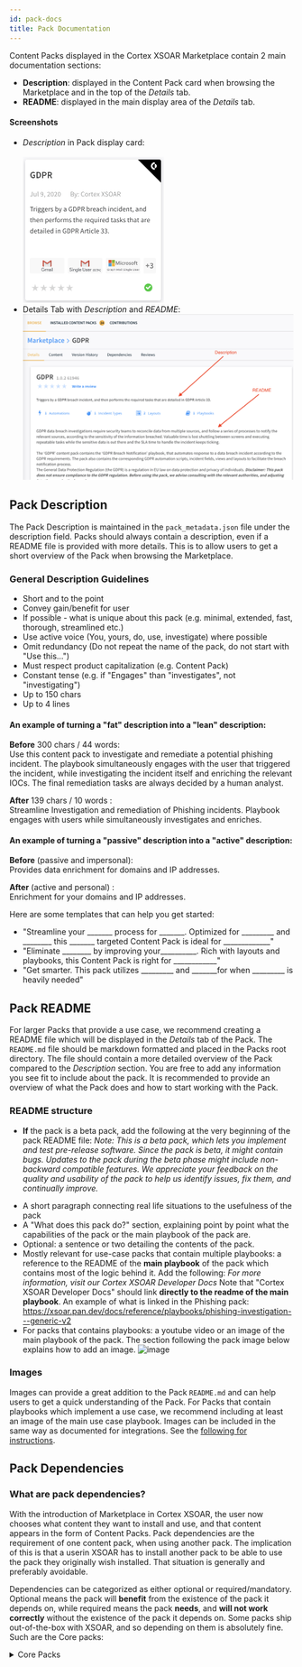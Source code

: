 ```yaml
---
id: pack-docs
title: Pack Documentation
---
```


Content Packs displayed in the Cortex XSOAR Marketplace contain 2 main documentation sections: 
* **Description**: displayed in the Content Pack card when browsing the Marketplace and in the top of the *Details* tab.
* **README**: displayed in the main display area of the *Details* tab.

#### Screenshots
* *Description* in Pack display card: <br/>  
<img src="../doc_imgs/integrations/gdpr-card.png" width="250"></img>  
* Details Tab with *Description* and *README*:
![](../doc_imgs/integrations/gdpr-details.png)    


## Pack Description
The Pack Description is maintained in the `pack_metadata.json` file under the description field. Packs should always contain a description, even if a README file is provided with more details. This is to allow users to get a short overview of the Pack when browsing the Marketplace.

### General Description Guidelines
- Short and to the point
- Convey gain/benefit for user
- If possible - what is unique about this pack (e.g. minimal, extended, fast, thorough, streamlined etc.)
- Use active voice (You, yours, do, use, investigate) where possible
- Omit redundancy (Do not repeat the name of the pack, do not start with "Use this…")
- Must respect product capitalization (e.g. Content Pack)
- Constant tense (e.g. if "Engages" than "investigates", not "investigating")
- Up to 150 chars
- Up to 4 lines

#### An example of turning a "fat" description into a "lean" description:
**Before** 300 chars / 44 words:  
Use this content pack to investigate and remediate a potential phishing incident. The playbook simultaneously engages with the user that triggered the incident, while investigating the incident itself and enriching the relevant IOCs.
The final remediation tasks are always decided by a human analyst.

**After** 139 chars / 10 words :  
Streamline Investigation and remediation of Phishing incidents. Playbook engages with users while simultaneously investigates and enriches.

#### An example of turning a "passive" description into a "active" description:
**Before** (passive and impersonal):  
Provides data enrichment for domains and IP addresses.

**After** (active and personal) :  
Enrichment for your domains and IP addresses.

Here are some templates that can help you get started:

* "Streamline your _______ process for  _______. Optimized for _________ and ________ this _______ targeted Content Pack is ideal for _____________"
* "Eliminate ________ by improving your__________. Rich with layouts and playbooks, this Content Pack is right for ____________"
* "Get smarter. This pack utilizes _________ and _______for when _________ is heavily needed"

## Pack README
For larger Packs that provide a use case, we recommend creating a README file which will be displayed in the *Details* tab of the Pack. The `README.md` file should be markdown formatted and placed in the Packs root directory. The file should contain a more detailed overview of the Pack compared to the *Description* section. You are free to add any information you see fit to include about the pack. It is recommended to provide an overview of what the Pack does and how to start working with the Pack.  

### README structure
- **If** the pack is a beta pack, add the following at the very beginning of the pack README file:
_Note: This is a beta pack, which lets you implement and test pre-release software. Since the pack is beta, it might contain bugs. Updates to the pack during the beta phase might include non-backward compatible features. We appreciate your feedback on the quality and usability of the pack to help us identify issues, fix them, and continually improve._
* A short paragraph connecting real life situations to the usefulness of the pack
* A "What does this pack do?" section, explaining point by point what the capabilities of the pack or the main playbook of the pack are.
* Optional: a sentence or two detailing the contents of the pack.
* Mostly relevant for use-case packs that contain multiple playbooks: a reference to the README of the **main playbook** of the pack which contains most of the logic behind it. Add the following:
_For more information, visit our Cortex XSOAR Developer Docs_
Note that "Cortex XSOAR Developer Docs" should link **directly to the readme of the main playbook**. An example of what is linked in the Phishing pack: https://xsoar.pan.dev/docs/reference/playbooks/phishing-investigation---generic-v2
* For packs that contains playbooks: a youtube video or an image of the main playbook of the pack. The section following the pack image below explains how to add an image.
![image](https://user-images.githubusercontent.com/43602124/88673366-31d59c80-d0f1-11ea-9319-b7d9f2fb8625.png)

### Images
Images can provide a great addition to the Pack `README.md` and can help users to get a quick understanding of the Pack. For Packs that contain playbooks which implement a use case, we recommend including at least an image of the main use case playbook.  Images can be included in the same way as documented for integrations. See the [following for instructions](integration-docs#images). 


## Pack Dependencies
### What are pack dependencies?
With the introduction of Marketplace in Cortex XSOAR, the user now chooses what content they want to install and use, and that content appears in the form of Content Packs.
Pack dependencies are the requirement of one content pack, when using another pack. The implication of this is that a userin XSOAR has to install another pack to be able to use the pack they originally wish installed. That situation is generally and preferably avoidable.

Dependencies can be categorized as either optional or required/mandatory. Optional means the pack will **benefit** from the existence of the pack it depends on, while required means the pack **needs**, and **will not work correctly** without the existence of the pack it depends on.
Some packs ship out-of-the-box with XSOAR, and so depending on them is absolutely fine. Such are the Core packs:
<details>
<summary>Core Packs</summary>
AMP,
ANYRUN,
APIVoid,
ARIAPacketIntelligence,
AWS-ACM,
AWS-AccessAnalyzer,
AWS-Athena,
AWS-CloudTrail,
AWS-CloudWatchLogs
AWS-EC2,
AWS-GuardDuty,
AWS-IAM,
AWS-Lambda,
AWS-Route53,
AWS-S3,
AWS-SQS,
AWS-SecurityHub,
AWS_DynamoDB,
AWS_Sagemaker,
AbuseDB,
AccessInvestigation,
Accessdata,
ActiveMQ,
Active_Directory_Query,
Aella_StarLight,
Akamai_SIEM,
Akamai_WAF,
Alexa,
Algosec,
AlienVault_OTX,
AlienVault_USM_Anywhere,
AlphaSOC_Network_Behavior_Analytics,
AlphaSOC_Wisdom,
Anomali_ThreatStream,
AquatoneDiscover,
ArcSightESM,
ArcSightLogger,
ArcSightXML,
ArcherRSA,
AttackIQFireDrill,
AttivoBotsink,
AutoFocus,
AwakeSecurity,
AzureCompute,
AzureSecurityCenter,
AzureSentinel,
BPA,
Base,
BastilleNetworks,
BeyondTrust_Password_Safe,
BigFix,
BitDam,
Blockade.io,
BluecatAddressManager,
Blueliv,
BluelivThreatCompass,
BluelivThreatContext,
Box,
BreachNotification-US,
BruteForce,
C2sec,
CIRCL,
CVESearch,
CarbonBlackDefense,
CarbonBlackEnterpriseEDR,
CarbonBlackProtect,
Carbon_Black_Enterprise_Live_Response,
Carbon_Black_Enterprise_Response,
Censys,
Centreon,
CheckPhish,
CheckpointFirewall,
Cherwell,
cisco-ise,
cisco-meraki,
Cisco-umbrella,
CiscoASA,
CiscoFirepower,
CiscoSpark,
Claroty,
Cloaken,
CloudLock,
CloudShark,
Code42,
Cofense-Intelligence,
CofenseTriage,
CommonDashboards,
CommonPlaybooks,
CommonReports,
CommonTypes,
CommonWidgets,
Compliance,
Confluence,
CortexDataLake,
CortexXDR,
CounterCraft,
CounterTack,
CrisisManagement,
CrowdStrikeFalcon,
CrowdStrikeFalconSandbox,
CrowdStrikeFalconStreamingV2,
CrowdStrikeFalconX,
CrowdStrikeHost,
CrowdStrikeIntel,
CuckooSandbox,
cyberark_AIM,
CyberTriage,
Cybereason,
Cylance_Protect,
Cymulate,
D2,
DNSDB,
dnstwist,
DeHashed,
DeepInstinct,
DefaultPlaybook,
DemistoLocking,
DemistoRESTAPI,
DeprecatedContent,
DeveloperTools,
Devo,
DigitalGuardian,
DigitalShadows,
Digital_Defense_FrontlineVM,
DomainTools,
DomainTools_Iris,
DuoAdminApi,
EDL,
epo,
EWS,
EWSMailSender,
EasyVista,
EclecticIQ,
Elasticsearch,
EmployeeOffboarding,
Endace,
Endgame,
Exabeam,
Exchange2016_Compliance,
ExifRead,
Expanse,
ExportIndicators,
ExtraHop,
F5,
FeedAWS,
FeedAlienVault,
FeedAzure,
FeedAzureADConnectHealth,
FeedBambenekConsulting,
FeedBlocklist_de,
FeedBruteForceBlocker,
FeedCSV,
FeedCloudflare,
FeedCofense,
FeedDShield,
FeedElasticsearch,
FeedFastly,
FeedFeodoTracker,
FeedGCPWhitelist,
FeedJSON,
FeedMalwareDomainList,
FeedMicrosoftIntune,
FeedMitreAttack,
FeedOffice365,
FeedPlainText,
FeedProofpoint,
FeedRecordedFuture,
FeedSpamhaus,
FeedTAXII,
FeedTorExitAddresses,
FeedUnit42,
FeedZoom,
Feedsslabusech,
FetchIndicatorsFromFile,
FidelisElevateNetwork,
FidelisEndpoint,
fireeye,
FireEyeETP,
FireEyeHX,
FireEyeHelix,
Flashpoint,
Forcepoint,
Forescout,
FortiGate,
FortiSIEM,
FreshDesk,
GDPR,
GRR,
GenericSQL,
GetLicenseID,
GetServerURL,
Giphy,
GitHub,
Gmail,
GmailSingleUser,
GoogleBigQuery,
GoogleChronicleBackstory,
GoogleCloudCompute,
GoogleCloudFunctions,
GoogleCloudStorage,
GoogleCloudTranslate,
GoogleDocs,
GoogleKeyManagementService,
GoogleKubernetesEngine,
GooglePubSub,
GoogleResourceManager,
GoogleSafeBrowsing,
GoogleVault,
GoogleVisionAPI,
GuardiCore,
Guidance_Encase_Endpoint,
HIPAA-BreachNotification,
HPE_Service_Manager,
HashiCorp-Vault,
HelloWorld,
Humio,
Hunting,
HybridAnalysis,
IBMResilientSystems,
ICEBRG,
iDefense,
illuminate,
IllusiveNetworks,
ImageOCR,
Imperva_Skyfence,
ImpossibleTraveler,
Incapsula,
Indeni,
InfoArmor_VigilanteATI,
Infoblox,
Infocyte,
IntSight,
Intezer,
ipinfo,
Ipstack,
IronDefense,
IronPort,
isight,
IsItPhishing,
IvantiHeat,
jamf,
Jask,
Jira,
JoeSecurity,
JsonWhoIs,
Kafka,
Kenna,
Koodous,
Lastline,
LogRhythm,
LogRhythmRest,
Logzio,
Lokpath_Keylight,
Looker,
Lost_Stolen_Device,
Luminate,
mcafeeDam,
MISP,
ML,
MailListener_-_POP3,
MailSenderNew,
Maltiverse,
Malware,
Malwarebytes,
Malwr,
Mattermost,
MaxMind_GeoIP2,
McAfee-MAR,
McAfee-TIE,
McAfeeNSM,
McAfeeWebGateway,
McAfee_Advanced_Threat_Defense,
McAfee_DXL,
McAfee_ESM-v10,
MicrosoftDefenderAdvancedThreatProtection,
MicrosoftGraphCalendar,
MicrosoftGraphDeviceManagement,
MicrosoftGraphFiles,
MicrosoftGraphGroups,
MicrosoftGraphListener,
MicrosoftGraphMail,
MicrosoftGraphSecurity,
MicrosoftGraphUser,
MicrosoftManagementActivity,
MicrosoftTeams,
Mimecast,
MinervaLabsAntiEvasionPlatform,
Moloch,
MongoDB,
MxToolBox,
NIST,
Netcraft,
Netskope,
nessus,
Nmap,
NozomiNetworks,
OSQuery,
OSXCollector,
OTRS,
Okta,
OnboardingIntegration,
OpenLDAP,
OpenPhish,
OpsGenie,
opswat-metadefender,
PAN-OS,
PANWComprehensiveInvestigation,
PacketMail,
Packetsled,
PagerDuty,
PaloAltoNetworks_PAN_OS_EDL_Management,
Palo_Alto_Networks_WildFire,
PassiveTotal,
PcapAnalysis,
Pcysys,
PerceptionPoint,
Perch,
PhishAI,
PhishLabs,
PhishTank,
Phishing,
Pipl,
PolySwarm,
Polygon,
PortScan,
Preempt,
PrismaAccess,
PrismaCloud,
PrismaCloudCompute,
ProofpointServerProtection,
ProofpointTAP,
ProofpointThreatResponse,
ProtectWise,
Pwned,
qualys,
QRadar,
QuestKace,
RSANetWitnessEndpoint,
RSANetWitness_v11_1,
RTIR,
Ransomware,
Rapid7_Nexpose,
rasterize,
Recorded_Future,
RedCanary,
Remedy-On-Demand,
Remedy_AR,
remedy_SR,
ReplaceMatchGroup,
ReversingLabs_A1000,
ReversingLabs_Titanium_Cloud,
RiskSense,
RsaNetWitnessPacketsAndLogs,
RsaNetwitnessSecurityAnalytics,
SANS,
SCADAfence_CNM,
SMB,
SMIME_Messaging,
SNDBOX,
SafeBreach,
Salesforce,
sampleSiem,
SandBlastAppliance,
Sandblast,
SecBI,
SecureWorks,
SecurityAdvisor,
Securonix,
SentinelOne,
ServiceDeskPlus,
ServiceNow,
ShiftManagement,
Shodan,
SignalSciences,
Silverfort,
Sixgill-Darkfeed,
Sixgill-DeepInsights,
Skyformation,
Slack,
SlashNextPhishingIncidentResponse,
Smokescreen_IllusionBLACK,
Snowflake,
SplunkPy,
Stealthwatch_Cloud,
SumoLogic,
SymantecBlueCoatMalwareAnalysis,
SymantecDLP,
SymantecEndpointProtection,
SymantecMSS,
SymantecManagementCenter,
Symantec_Advanced_Threat_Protection,
Symantec_Deepsight,
Symantec_Messaging_Gateway,
Syslog,
TAXIIServer,
TCPIPUtils,
TIM_Processing,
TIM_SIEM,
Tanium,
TaniumThreatResponse,
Telegram,
Tenable_io,
Tenable_sc,
ThinkstCanary,
ThreatConnect,
ThreatExchange,
ThreatGrid,
ThreatIntelligenceManagement,
ThreatMiner,
ThreatQ,
ThreatX,
Threat_Crowd,
Traps,
TrendMicroApex,
TrendMicroDDA,
trendMicroDsm,
TruSTAR,
Tufin,
Twilio,
URLHaus,
Uptycs,
UrlScan,
VMRay,
VMware,
Vectra,
Venafi,
Verodin,
Vertica,
VirusTotal,
VirusTotal-Private_API,
Volatility,
VulnDB,
WhatIsMyBrowser,
WhereIsTheEgg,
Whois,
WindowsDefenderAdvancedThreatProtection,
Workday,
XFE,
XForceExchange,
Yara,
Zabbix,
Zendesk,
ZeroFox,
Zimperium,
Zoom,
Zscaler,
</details>
